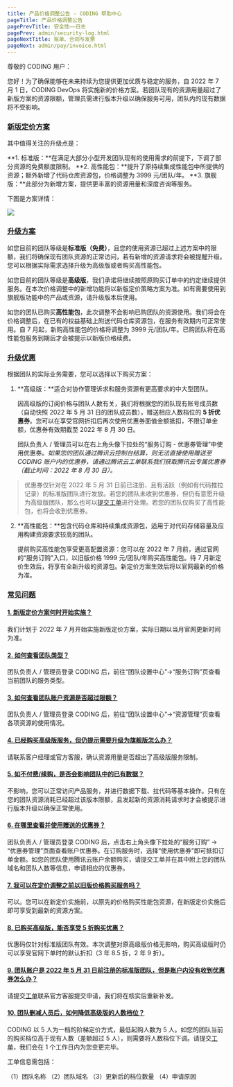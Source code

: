 ```yaml
---
title: 产品价格调整公告 - CODING 帮助中心
pageTitle: 产品价格调整公告
pagePrevTitle: 安全性——日志
pagePrev: admin/security-log.html
pageNextTitle: 账单、合同与发票
pageNext: admin/pay/invoice.html
---
```


尊敬的 CODING 用户：

您好！为了确保能够在未来持续为您提供更加优质与稳定的服务，自 2022 年 7 月 1 日，CODING DevOps 将实施新的价格方案。若团队现有的资源用量超过了新版方案的资源限额，管理员需进行版本升级以确保服务可用，团队内的现有数据将不受影响。

### [新版定价方案](#new)

其中值得关注的升级点是：

**1.  标准版：**在满足大部分小型开发团队现有的使用需求的前提下，下调了部分资源的免费额度限制。
**2.  高性能包：**提升了原持续集成性能包中所提供的资源；额外新增了代码仓库资源包，价格调整为 3999 元/团队/年。
**3.  旗舰版：**此部分为新增方案，提供更丰富的资源用量和深度咨询等服务。

下图是方案详情：

![](https://help-assets.codehub.cn/enterprise/20220608103532.png)

### [升级方案](#update-plan)

如您目前的团队等级是**标准版（免费）**，且您的使用资源已超过上述方案中的限额，我们将确保现有团队资源的正常访问，若有新增的资源请求将会被提醒升级。您可以根据实际需求选择升级为高级版或者购买高性能包。
 
如您目前的团队等级是**高级版**，我们承诺将继续按照原购买订单中的约定继续提供服务。在本次价格调整中的新增功能将以新版定价策略方案为准。如有需要使用到旗舰版功能中的产品或资源，请升级版本后使用。

如您的团队已购买**高性能包**，此次调整不会影响已购团队的资源使用。我们将会在价格调整后，在已有的权益基础上附送代码仓库资源包，在服务有效期内可正常使用。自 7 月起，新购高性能包的价格将调整为 3999 元/团队/年。已购团队将在高性能包服务到期后才会被提示以新版价格续费。

### [升级优惠](#discount)

根据团队的实际业务需要，您可以选择以下购买方案：

1.  **高级版：**适合对协作管理诉求和服务资源有更高要求的中大型团队。

    因高级版的订阅价格与团队人数有关，我们将根据您的团队现有账号成员数（自动快照 2022 年 5 月 31 日的团队成员数），赠送相应人数档位的 **5 折优惠券**。您可以在享受官网折扣后再次使用优惠券面值金额抵扣，不限订单金额，优惠券有效期截至 2022 年 8 月 30 日。

    团队负责人 / 管理员可以在右上角头像下拉处的“服务订购 - 优惠券管理”中使用优惠券。*如果您的团队通过腾讯云控制台结算，则无法直接使用赠送至 CODING 账户内的优惠券，请通过腾讯云工单联系我们获取腾讯云专属优惠券（截止时间：2022 年 8 月 30 日）。*

> 优惠券仅针对在 2022 年 5 月 31 日前已注册、且有活跃（例如有代码推拉记录）的标准版团队进行发放。若您的团队未收到优惠券，但仍有意愿升级为高级版团队，那么也可以[提交工单](https://e.coding.net/signin?redirect=/workorder)进行处理。若您的团队仅购买了高性能包，也将会收到优惠券。

2.  **高性能包：**包含代码仓库和持续集成资源包，适用于对代码存储容量及应用构建资源要求较高的团队。

    提前购买高性能包享受更高配置资源：您可以在 2022 年 7 月前，通过官网的“服务订购”入口，以旧版价格 1999 元/团队/年购买高性能包。待 7 月新定价生效后，将享有全新升级的资源包。新定价方案生效后将以官网最新的价格为准。

### [常见问题](#faq)

#### [1.  新版定价方案何时开始实施？](#q1)
我们计划于 2022 年 7 月开始实施新版定价方案，实际日期以当月官网更新时间为准。 

#### [2.  如何查看团队类型？](#q2)
团队负责人 / 管理员登录 CODING 后，前往“团队设置中心”→“服务订购”页查看当前团队的服务类型。

#### [3.  如何查看团队账户资源是否超过限额？](#q3)
团队负责人 / 管理员登录 CODING 后，前往“团队设置中心”→“资源管理”页查看各项资源的使用情况。

#### [4.  已经购买高级版服务，但仍提示需要升级为旗舰版怎么办？](#q4)
请联系客户经理或官方客服，确认资源用量是否超出了高级版服务限制。

#### [5.  如不付费/续购，是否会影响团队中的已有数据？](#q5)
不影响，您可以正常访问产品服务，并进行数据下载、拉代码等基本操作。只有在您的团队资源消耗已经超过该版本限额，且发起新的资源消耗请求时才会被提示进行版本升级以确保正常使用。

#### [6.  在哪里查看并使用赠送的优惠券？](#q6)
团队负责人 / 管理员登录 CODING 后，点击右上角头像下拉处的“服务订购” → “优惠券管理”页面查看账户优惠券。在订购服务时，选择“使用优惠券”即可抵扣订单金额。如您的团队使用腾讯云账户余额购买，请提交工单并在其中附上您的团队域名和团队人数等信息，申请相应的优惠券。

#### [7.  我可以在定价调整之前以旧版价格购买服务吗？](#q7)
可以。您可以在新定价实施前，以原先的价格购买性能包资源，在新版定价实施后即可享受到最新的资源方案。

#### [8.  已购买高级版，能否享受 5 折购买优惠？](#q8)
优惠码仅针对标准版团队有效。本次调整对原高级版价格无影响，购买高级版时仍可以享受官网下单时的默认折扣（3 年 8.5 折，2 年 9 折）。

#### [9.  团队账户是 2022 年 5 月 31 日前注册的标准版团队，但是账户内没有收到优惠券怎么办？](#q9)

请提交[工单](https://e.coding.net/signin?redirect=/workorder)联系官方客服提交申请，我们将在核实后重新补发。

#### [10.  团队删减人员后，如何降低高级版的人数档位？](#q10)

CODING 以 5 人为一档的阶梯定价方式，最低起购人数为 5 人。如您的团队当前的购买档位高于现有人数（差额超过 5 人），则需要将人数档位下调。请提交[工单](https://e.coding.net/signin?redirect=/workorder)，我们会在 1 个工作日内为您变更完毕。

工单信息需包括：

（1）团队名称
（2）团队域名
（3）更新后的档位数量
（4）申请原因
